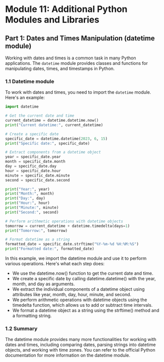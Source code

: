 # Module 11: Additional Python Modules and Libraries

## Part 1: Dates and Times Manipulation (datetime module)

Working with dates and times is a common task in many Python applications. The `datetime` module provides classes and functions
for manipulating dates, times, and timestamps in Python.

### 1.1 Datetime module

To work with dates and times, you need to import the `datetime` module. Here's an example:

```python
import datetime

# Get the current date and time
current_datetime = datetime.datetime.now()
print("Current datetime:", current_datetime)

# Create a specific date
specific_date = datetime.datetime(2023, 6, 15)
print("Specific date:", specific_date)

# Extract components from a datetime object
year = specific_date.year
month = specific_date.month
day = specific_date.day
hour = specific_date.hour
minute = specific_date.minute
second = specific_date.second

print("Year:", year)
print("Month:", month)
print("Day:", day)
print("Hour:", hour)
print("Minute:", minute)
print("Second:", second)

# Perform arithmetic operations with datetime objects
tomorrow = current_datetime + datetime.timedelta(days=1)
print("Tomorrow:", tomorrow)

# Format datetime as a string
formatted_date = specific_date.strftime("%Y-%m-%d %H:%M:%S")
print("Formatted date:", formatted_date)
```

In this example, we import the datetime module and use it to perform various operations. Here's what each step does:
- We use the datetime.now() function to get the current date and time.
- We create a specific date by calling datetime.datetime() with the year, month, and day as arguments.
- We extract the individual components of a datetime object using attributes like year, month, day, hour, minute, and second.
- We perform arithmetic operations with datetime objects using the timedelta function, which allows us to add or subtract time intervals.
- We format a datetime object as a string using the strftime() method and a formatting string.

### 1.2 Summary

The datetime module provides many more functionalities for working with dates and times, including comparing dates, parsing 
strings into datetime objects, and working with time zones. You can refer to the official Python documentation for more information
on the datetime module.